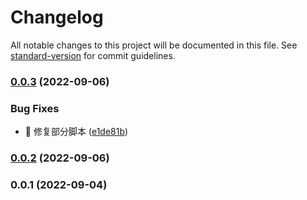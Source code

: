 # Changelog

All notable changes to this project will be documented in this file. See [standard-version](https://github.com/conventional-changelog/standard-version) for commit guidelines.

### [0.0.3](https://github.com/Alndaly/kinda-framework/compare/v0.0.2...v0.0.3) (2022-09-06)


### Bug Fixes

* 🐛 修复部分脚本 ([e1de81b](https://github.com/Alndaly/kinda-framework/commit/e1de81b07aa380ff53b51bfb5808d677d6332140))

### [0.0.2](https://github.com/Alndaly/kinda-framework/compare/v0.0.1...v0.0.2) (2022-09-06)

### 0.0.1 (2022-09-04)
